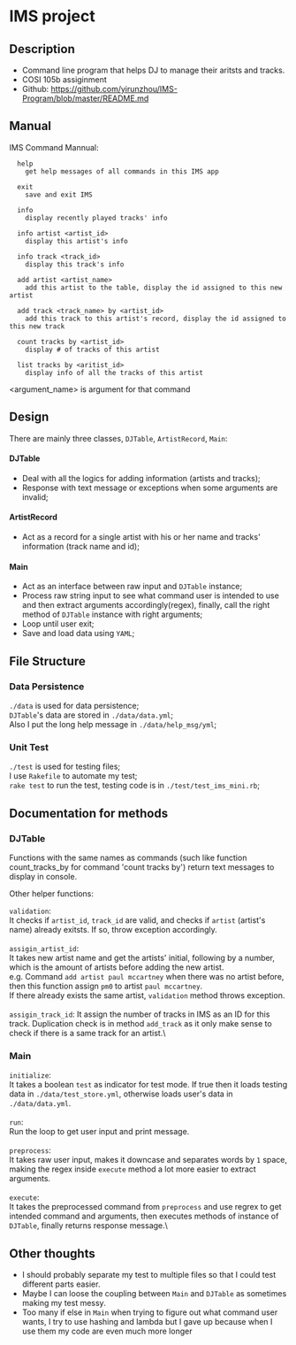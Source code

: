 
# IMS project

## Description

- Command line program that helps DJ to manage their aritsts and tracks. 
- COSI 105b assiginment 
- Github: 
https://github.com/yirunzhou/IMS-Program/blob/master/README.md

## Manual

IMS Command Mannual:

      help
        get help messages of all commands in this IMS app
      
      exit
        save and exit IMS
      
      info
        display recently played tracks' info
      
      info artist <artist_id>
        display this artist's info
      
      info track <track_id>
        display this track's info
      
      add artist <artist_name>
        add this artist to the table, display the id assigned to this new artist
      
      add track <track_name> by <artist_id>
        add this track to this artist's record, display the id assigned to this new track
      
      count tracks by <artist_id>
        display # of tracks of this artist
      
      list tracks by <aritist_id>
        display info of all the tracks of this artist


<argument_name> is argument for that command


## Design

There are mainly three classes, `DJTable`, `ArtistRecord`, `Main`:

 #### DJTable
 - Deal with all the logics for adding information (artists and tracks);
 - Response with text message or exceptions when some arguments are invalid;
 
 #### ArtistRecord
 - Act as a record for a single artist with his or her name and tracks' information (track name and id);
 
 #### Main
 - Act as an interface between raw input and `DJTable` instance;
 - Process raw string input to see what command user is intended to use and then extract arguments accordingly(regex), finally, call the right method of `DJTable` instance with right arguments;
 - Loop until user exit;
 - Save and load data using `YAML`;
 
 

## File Structure

### Data Persistence

`./data` is used for data persistence;\
`DJTable`'s data are stored in `./data/data.yml`;\
Also I put the long help message in `./data/help_msg/yml`;

### Unit Test

`./test` is used for testing files;\
I use `Rakefile` to automate my test;\
`rake test` to run the test, testing code is in `./test/test_ims_mini.rb`;



## Documentation for methods

  ### DJTable
  Functions with the same names as commands (such like function count_tracks_by for command 'count tracks by') return text messages to display in console.
  
  Other helper functions:
  
  `validation`:\
  It checks if `artist_id`, `track_id` are valid, and checks if `artist` (artist's name) already exitsts. If so, throw exception accordingly.\
  \
  `assigin_artist_id`: \
  It takes new artist name and get the artists' initial, following by a number, which is the amount of artists before adding the new artist.\
  e.g. Command `add artist paul mccartney` when there was no artist before, then this function assign `pm0` to artist `paul mccartney`.\
  If there already exists the same artist, `validation` method throws exception.\
  \
  `assigin_track_id`: 
  It assign the number of tracks in IMS as an ID for this track. Duplication check is in method `add_track` as it only make sense to check if there is a same track for an artist.\
  
  
 ### Main
 
 `initialize`:\
 It takes a boolean `test` as indicator for test mode. If true then it loads testing data in `./data/test_store.yml`, otherwise loads user's data in `./data/data.yml`.\
 \
 `run`:\
 Run the loop to get user input and print message.\
 \
 `preprocess`:\
 It takes raw user input, makes it downcase and separates words by `1` space, making the regex inside `execute` method a lot more easier to extract arguments.\
 \
 `execute`: \
 It takes the preprocessed command from `preprocess` and use regrex to get intended command and arguments, then executes methods of instance of `DJTable`, finally returns response message.\
 

## Other thoughts

- I should probably separate my test to multiple files so that I could test different parts easier.
- Maybe I can loose the coupling between `Main` and `DJTable` as sometimes making my test messy.
- Too many if else in `Main` when trying to figure out what command user wants, I try to use hashing and lambda but I gave up because when I use them my code are even much more longer
